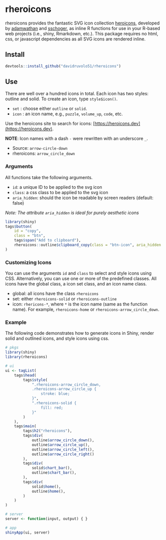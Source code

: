 # rheroicons

rheroicons provides the fantastic SVG icon collection [heroicons](https://github.com/refactoringui/heroicons), developed by [adamwathan](https://github.com/adamwathan) and [sschoger](https://github.com/sschoger), as inline R functions for use in your R-based web projects (i.e., shiny, Rmarkdown, etc.). This package requires no html, css, or javascript dependencies as all SVG icons are rendered inline.

## Install

```r
devtools::install_github("davidruvolo51/rheroicons")
```

## Use

There are well over a hundred icons in total. Each icon has two styles: outline and solid. To create an icon, type `style$icon()`.

- `set` : choose either `outline` or `solid`.
- `icon` : an icon name, e.g., `puzzle`, `volume_up`, `code`, etc.

Use the heroicons site to search for icons: [https://heroicons.dev](https://heroicons.dev).

**NOTE**: Icon names with a dash `-` were rewritten with an underscore `_`.

- Source: `arrow-circle-down`
- rheroicons: `arrow_circle_down`

### Arguments

All functions take the following arguments.

- `id`: a unique ID to be applied to the svg icon
- `class`: a css class to be applied to the svg icon
- `aria_hidden`: should the icon be readable by screen readers (default: false)

*Note: The attribute `aria_hidden` is ideal for purely aesthetic icons*

```r
library(shiny)
tags$button(
    id = "copy",
    class = "btn",
    tags$span("Add to clipboard"),
    rheroicons::outline$clipboard_copy(class = "btn-icon", aria_hidden = TRUE)
)
```

### Customizing Icons

You can use the arguments `id` and `class` to select and style icons using CSS. Alternatively, you can use one or more of the predefined classes. All icons have the global class, a icon set class, and an icon name class.

- global: all icons have the class `rheroicons`
- set: either `rheroicons-solid` or `rheroicons-outline`
- icon: `rhericons-*`, where `*` is the icon name (same as the function name).  For example, `rheroicons-home` or `rheroicons-arrow_circle_down`.

### Example

The following code demonstrates how to generate icons in Shiny, render solid and outlined icons, and style icons using css. 

```r
# pkgs
library(shiny)
library(rheroicons)

# ui
ui <- tagList(
    tags$head(
        tags$style(
            ".rheroicons-arrow_circle_down,
            .rheroicons-arrow_circle_up {
                stroke: blue;
            }",
            ".rheroicons-solid {
                fill: red;
            }"
        )
    ),
    tags$main(
        tags$h2("rheroicons"),
        tags$div(
            outline$arrow_circle_down(),
            outline$arrow_circle_up(),
            outline$arrow_circle_left(),
            outline$arrow_circle_right()
        ),
        tags$div(
            solid$chart_bar(),
            outline$chart_bar(),
        ),
        tags$div(
            solid$home(),
            outline$home(),
        )
    )
)

# server
server <- function(input, output) { }

# app
shinyApp(ui, server)
```


